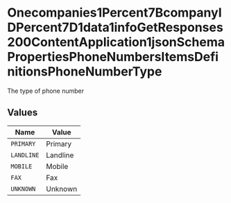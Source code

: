 # Onecompanies1Percent7BcompanyIDPercent7D1data1infoGetResponses200ContentApplication1jsonSchemaPropertiesPhoneNumbersItemsDefinitionsPhoneNumberType

The type of phone number


## Values

| Name       | Value      |
| ---------- | ---------- |
| `PRIMARY`  | Primary    |
| `LANDLINE` | Landline   |
| `MOBILE`   | Mobile     |
| `FAX`      | Fax        |
| `UNKNOWN`  | Unknown    |